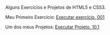 Alguns Exercícios e Projetos de HTML5 e CSS3.


Meu Primeiro Exercício:
<a href="https://felipecoelhoo.github.io/html-css/exercícios/ex001/index.html"> Executar exercício.  001</a>

Um dos meus Projetos:
<a href="https://felipecoelhoo.github.io/html-css/exercícios/desafio010.1/android"> Executar Projeto. 10.1</a>